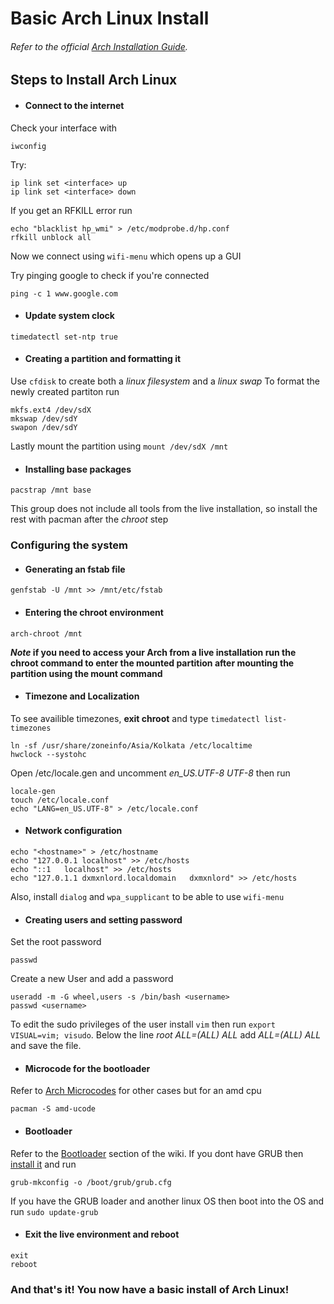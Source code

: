 # Basic Arch Linux Install

###### Refer to the official [Arch Installation Guide](https://wiki.archlinux.org/index.php/installation_guide).

## Steps to Install Arch Linux

- #### Connect to the internet 

Check your interface with 
```
iwconfig
```
Try:
```
ip link set <interface> up
ip link set <interface> down
```
If you get an RFKILL error run
```
echo "blacklist hp_wmi" > /etc/modprobe.d/hp.conf
rfkill unblock all
```
Now we connect using `wifi-menu` which opens up a GUI

Try pinging google to check if you're connected
```
ping -c 1 www.google.com
```
- #### Update system clock
```
timedatectl set-ntp true
```
- #### Creating a partition and formatting it
Use `cfdisk` to create both a *linux filesystem* and a *linux swap*
To format the newly created partiton run
```
mkfs.ext4 /dev/sdX
mkswap /dev/sdY
swapon /dev/sdY
```
Lastly mount the partition using `mount /dev/sdX /mnt`
- #### Installing base packages
```
pacstrap /mnt base
```
This group does not include all tools from the live installation, so install the rest with pacman after the *chroot* step
### Configuring the system
- #### Generating an fstab file
```
genfstab -U /mnt >> /mnt/etc/fstab
```
- #### Entering the chroot environment
```
arch-chroot /mnt
```
**_Note_ if you need to access your Arch from a live installation run the chroot command to enter the mounted partition after mounting the partition using the mount command**
- #### Timezone and Localization
To see availible timezones, **exit chroot** and type `timedatectl list-timezones`
```
ln -sf /usr/share/zoneinfo/Asia/Kolkata /etc/localtime
hwclock --systohc
```
Open /etc/locale.gen and uncomment *en_US.UTF-8 UTF-8* then run
```
locale-gen
touch /etc/locale.conf
echo "LANG=en_US.UTF-8" > /etc/locale.conf
```
- #### Network configuration
```
echo "<hostname>" > /etc/hostname
echo "127.0.0.1	localhost" >> /etc/hosts
echo "::1	localhost" >> /etc/hosts
echo "127.0.1.1	dxmxnlord.localdomain	dxmxnlord" >> /etc/hosts
```
Also, install `dialog` and `wpa_supplicant` to be able to use `wifi-menu`
- #### Creating users and setting password
Set the root password
```
passwd
```
Create a new User and add a password
```
useradd -m -G wheel,users -s /bin/bash <username>
passwd <username>
```
To edit the sudo privileges of the user install `vim` then run `export VISUAL=vim; visudo`.
Below the line *root ALL=(ALL) ALL* add *<username> ALL=(ALL) ALL* and save the file.
- #### Microcode for the bootloader
Refer to [Arch Microcodes](https://wiki.archlinux.org/index.php/Microcode) for other cases but for an amd cpu
```
pacman -S amd-ucode
```
- #### Bootloader
Refer to the [Bootloader](https://wiki.archlinux.org/index.php/Arch_boot_process#Boot_loader) section of the wiki.
If you dont have GRUB then [install it](https://wiki.archlinux.org/index.php/GRUB) and run
```
grub-mkconfig -o /boot/grub/grub.cfg
```
If you have the GRUB loader and another linux OS then boot into the OS and run `sudo update-grub`
- #### Exit the live environment and reboot
```
exit
reboot
```
### And that's it! You now have a basic install of Arch Linux!
